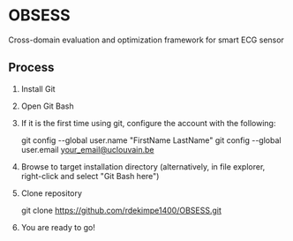 # OBSESS
Cross-domain evaluation and optimization framework for smart ECG sensor

## Process
1. Install Git
2. Open Git Bash
3. If it is the first time using git, configure the account with the following:

    git config --global user.name "FirstName LastName"
    git config --global user.email your_email@uclouvain.be

4. Browse to target installation directory (alternatively, in file explorer, right-click and select "Git Bash here")
5. Clone repository
 
    git clone https://github.com/rdekimpe1400/OBSESS.git
6. You are ready to go!
